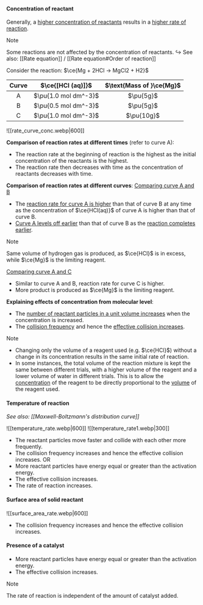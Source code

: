 #### Concentration of reactant
Generally, a <u>higher concentration of reactants</u> results in a <u>higher rate of reaction</u>.

> [!note]
> Some reactions are not affected by the concentration of reactants.
> ↪️ See also: [[Rate equation]] / [[Rate equation#Order of reaction]]

Consider the reaction: $\ce{Mg + 2HCl → MgCl2 + H2}$

| Curve | $\ce{[HCl (aq)]}$ | $\text{Mass of }\ce{Mg}$ |
| :--: | :--: | :--: |
| A | $\pu{1.0 mol dm^-3}$ | $\pu{5g}$ |
| B | $\pu{0.5 mol dm^-3}$ | $\pu{5g}$ |
| C | $\pu{1.0 mol dm^-3}$ | $\pu{10g}$ |

![[rate_curve_conc.webp|600]]

**Comparison of reaction rates at different times** (refer to curve A):
- The reaction rate at the beginning of reaction is the highest as the initial concentration of the reactants is the highest.
- The reaction rate then decreases with time as the concentration of reactants decreases with time.

**Comparison of reaction rates at different curves**:
<u>Comparing curve A and B</u>
- The <u>reaction rate for curve A is higher</u> than that of curve B at any time as the concentration of $\ce{HCl(aq)}$ of curve A is higher than that of curve B.
- <u>Curve A levels off earlier</u> than that of curve B as the <u>reaction completes earlier</u>.

> [!note]
> Same volume of hydrogen gas is produced, as $\ce{HCl}$ is in excess, while $\ce{Mg}$ is the limiting reagent.

<u>Comparing curve A and C</u>
- Similar to curve A and B, reaction rate for curve C is higher.
- More product is produced as $\ce{Mg}$ is the limiting reagent.

**Explaining effects of concentration from molecular level**:
- The <u>number of reactant particles in a unit volume increases</u> when the concentration is increased.
- The <u>collision frequency</u> and hence the <u>effective collision increases</u>.

> [!note]
> - Changing only the volume of a reagent used (e.g. $\ce{HCl}$) without a change in its concentration results in the same initial rate of reaction.
> - In some instances, the total volume of the reaction mixture is kept the same between different trials, with a higher volume of the reagent and a lower volume of water in different trials. This is to allow the <u>concentration</u> of the reagent to be directly proportional to the <u>volume</u> of the reagent used.

#### Temperature of reaction
*See also: [[Maxwell-Boltzmann's distribution curve]]*

![[temperature_rate.webp|600]]
![[temperature_rate1.webp|300]]

- The reactant particles move faster and collide with each other more frequently.
- The collision frequency increases and hence the effective collision increases.
OR
- More reactant particles have energy equal or greater than the activation energy.
- The effective collision increases.
- The rate of reaction increases.

#### Surface area of solid reactant
![[surface_area_rate.webp|600]]
- The collision frequency increases and hence the effective collision increases.

#### Presence of a catalyst
- More reactant particles have energy equal or greater than the activation energy.
- The effective collision increases.

> [!note]
> The rate of reaction is independent of the amount of catalyst added.

